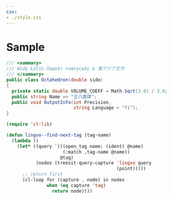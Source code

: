 ```yaml
---
css:
- ./style.css
---
```


# Sample

```csharp
/// <summary>
/// Widę Łátïn Пащкӫт ғоҗпүсъёҫ & 東アジア文字
/// </summary>
public class Octahedron(double side)
{
  private static double VOLUME_COEFF = Math.Sqrt(2.0) / 3.0;
  public string Name => "正八面体";
  public void OutputInfo(int Precision,
                         string Language = "fi");
}
```

```el
(require 'cl-lib)

(defun lingvo--find-next-tag (tag-name)
  (lambda ()
    (let* ((query `(((open_tag name: (ident) @name)
                     (:match ,tag-name @name))
                    @tag)
           (nodes (treesit-query-capture 'lingvo query
                                         (point)))))
      ;; return first
      (cl-loop for (capture . node) in nodes
               when (eq capture 'tag)
                 return node))))
```

<script type="module">
import { alignListings } from "https://raw.githack.com/kotwys/lstcol.js/main/dist/index.js";
alignListings("pre > code", {
  categoryOverride(grapheme, el) {
    if (el.classList.contains("commonlisp")) {
      const code = grapheme.charCodeAt(0);
      switch (code) {
      case 39: // '
      case 42: // *
      case 43: // +
      case 45: // -
      case 64: // @
        return "letter";
      }
    }
  },
});
</script>
